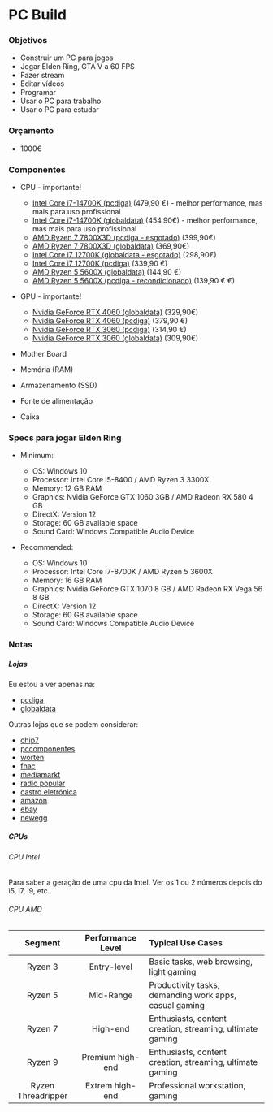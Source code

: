 # PC Build

### Objetivos
- Construir um PC para jogos
- Jogar Elden Ring, GTA V a 60 FPS
- Fazer stream
- Editar vídeos
- Programar
- Usar o PC para trabalho
- Usar o PC para estudar

### Orçamento
- 1000€

### Componentes
- CPU - importante!
    - [Intel Core i7-14700K (pcdiga)](https://www.pcdiga.com/processador-intel-core-i7-14700k-14-geracao-raptor-lake-refresh-20-core-2-5ghz-c-turbo-5-6ghz-33mb-cache-skt1700-bx8071514700k-5032037278485) (479,90 €) - melhor performance, mas mais para uso profissional
    - [Intel Core i7-14700K (globaldata)](https://www.globaldata.pt/processador-intel-core-i7-14700k-20-core-34ghz-56ghz-33mb-skt1700-bx8071514700k) (454,90€) - melhor performance, mas mais para uso profissional
    - [AMD Ryzen 7 7800X3D (pcdiga - esgotado)](https://www.pcdiga.com/processador-amd-ryzen-7-7800x3d-zen-4-8-core-4-2ghz-c-turbo-5-0ghz-104mb-cache-sktam5-100-100000910wof-730143314930) (399,90€)
    - [AMD Ryzen 7 7800X3D (globaldata)](https://www.globaldata.pt/processador-amd-ryzen-7-7800x3d-8-core-42ghz-50ghz-104mb-am5-100-100000910wof) (369,90€)
    - [Intel Core i7 12700K (globaldata - esgotado)](https://www.globaldata.pt/processador-intel-core-i7-12700k-12-core-36ghz-50ghz-25mb-skt1700-bx8071512700k) (298,90€)
    - [Intel Core i7 12700K (pcdiga)](https://www.pcdiga.com/processador-intel-core-i7-12700k-12-geracao-alder-lake-12-core-2-7ghz-c-turbo-5-0ghz-25mb-cache-skt1700-bx8071512700k-5032037233989) (339,90 €)
    - [AMD Ryzen 5 5600X (globaldata)](https://www.globaldata.pt/processador-amd-ryzen-5-5600x-6-core-37ghz-46ghz-35mb-am4-100-100000065box) (144,90 €)
    - [AMD Ryzen 5 5600X (pcdiga - recondicionado)](https://www.pcdiga.com/processador-amd-ryzen-5-5600x-6-core-3-7ghz-c-turbo-4-6ghz-35mb-sktam4-recondicionado-100-100000065box-730143312042-refurbished) (139,90 € €)

- GPU - importante!
    - [Nvidia GeForce RTX 4060 (globaldata)](https://www.globaldata.pt/grafica-zotac-geforce-rtx-4060-twin-edge-8gb-gddr6-dlss3-zt-d40600e-10m) (329,90€)
    - [Nvidia GeForce RTX 4060 (pcdiga)](https://www.pcdiga.com/placa-grafica-msi-geforce-rtx-4060-gaming-x-8g-dlss3-912-v516-003-4711377115476) (379,90 €)
    - [Nvidia GeForce RTX 3060 (pcdiga)](https://www.pcdiga.com/componentes/placas-graficas/placas-graficas-nvidia/placa-grafica-asus-dual-geforce-rtx-3060-12gb-gddr6-oc-90yv0gb2-m0na10-4711081309925) (314,90 €)
    - [Nvidia GeForce RTX 3060 (globaldata)](https://www.globaldata.pt/grafica-gainward-geforce-rtx-3060-ghost-12gb-gddr6-ne63060019k9-190au) (309,90€)
- Mother Board
- Memória (RAM)
- Armazenamento (SSD)
- Fonte de alimentação
- Caixa



### Specs para jogar Elden Ring

- Minimum:
    - OS: Windows 10
    - Processor: Intel Core i5-8400 / AMD Ryzen 3 3300X
    - Memory: 12 GB RAM
    - Graphics: Nvidia GeForce GTX 1060 3GB / AMD Radeon RX 580 4 GB
    - DirectX: Version 12
    - Storage: 60 GB available space
    - Sound Card: Windows Compatible Audio Device

- Recommended:
    - OS: Windows 10
    - Processor: Intel Core i7-8700K / AMD Ryzen 5 3600X
    - Memory: 16 GB RAM
    - Graphics: Nvidia GeForce GTX 1070 8 GB / AMD Radeon RX Vega 56 8 GB
    - DirectX: Version 12
    - Storage: 60 GB available space
    - Sound Card: Windows Compatible Audio Device

### Notas
##### Lojas
Eu estou a ver apenas na:
- [pcdiga](https://www.pcdiga.com/)
- [globaldata](https://www.globaldata.pt/)

Outras lojas que se podem considerar:
- [chip7](https://www.chip7.pt/)
- [pccomponentes](https://www.pccomponentes.com/)
- [worten](https://www.worten.pt/)
- [fnac](https://www.fnac.pt/)
- [mediamarkt](https://www.mediamarkt.pt/)
- [radio popular](https://www.radiopopular.pt/)
- [castro eletrónica](https://www.castroelectronica.pt/)
- [amazon](https://www.amazon.com/)
- [ebay](https://www.ebay.com/)
- [newegg](https://www.newegg.com/)

##### CPUs
###### CPU Intel
Para saber a geração de uma cpu da Intel. Ver os 1 ou 2 números depois do i5, i7, i9, etc.
###### CPU AMD 
 Segment | Performance Level | Typical Use Cases
|:---------:|:------------------:|:-------------------|
Ryzen 3 | Entry-level | Basic tasks, web browsing, light gaming
Ryzen 5 | Mid-Range | Productivity tasks, demanding work apps, casual gaming
Ryzen 7 | High-end | Enthusiasts, content creation, streaming, ultimate gaming
Ryzen 9 | Premium high-end | Enthusiasts, content creation, streaming, ultimate gaming
Ryzen Threadripper | Extrem high-end | Professional workstation, gaming
